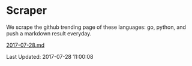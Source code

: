 # Scraper

We scrape the github trending page of these languages: go, python, and push a markdown result everyday.

[2017-07-28.md](https://github.com/borays/Scraper/blob/master/2017-07-28.md)

Last Updated: 2017-07-28 11:00:08